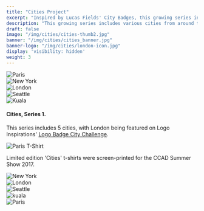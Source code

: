 ```yaml
---
title: "Cities Project"
excerpt: "Inspired by Lucas Fields' City Badges, this growing series includes various cities from around the globe and recreates their most prominent landmark in a minimal form."
description: "This growing series includes various cities from around the globe and recreates the most prominent landmark in a minimal form."
draft: false
image: "/img/cities/cities-thumb2.jpg"
banner: "/img/cities/cities_banner.jpg"
banner-logo: "/img/cities/london-icon.jpg"
display: 'visibility: hidden'
weight: 3
---
```


<div class="row">
    <div class="col-sm-6">
        <img src="/img/cities/paris-icon.jpg" alt="Paris" class="media-img project-img">
    </div>
    <div class="col-sm-6">
        <img src="/img/cities/newyork-icon.jpg" alt="New York" class="media-img project-img">
    </div>
</div>

<div class="row">
    <div class="col-sm-4">
        <img src="/img/cities/london-icon.jpg" alt="London" class="media-img project-img">
    </div>
    <div class="col-sm-4">
        <img src="/img/cities/seattle-icon.jpg" alt="Seattle" class="media-img project-img">
    </div>
    <div class="col-sm-4">
        <img src="/img/cities/kuala-icon.jpg" alt="Kuala" class="media-img project-img">
    </div>
</div>
<h4>Cities, Series 1.</h4>
<p>This series includes 5 cities, with London being featured on Logo Inspirations' <a href="http://www.logoinspirations.co/city-badge-logo-challenge/" class="logoinspo-link">Logo Badge City Challenge</a>.</p>

<div class="row">
    <div class="col-sm-12">
        <img src="/img/cities/paris-tee.jpg" alt="Paris T-Shirt" class="media-img project-img">
    </div>
</div>

<p>Limited edition 'Cities' t-shirts were screen-printed for the CCAD Summer Show 2017.</p>

<div class="row">
    <div class="col-sm-12">
        <img src="/img/cities/newyork.jpg" alt="New York" class="media-img project-img">
    </div>
</div>

<div class="row">
    <div class="col-sm-12">
        <img src="/img/cities/london.jpg" alt="London" class="media-img project-img">
    </div>
</div>

<div class="row">
    <div class="col-sm-12">
        <img src="/img/cities/seattle.jpg" alt="Seattle" class="media-img project-img">
    </div>
</div>

<div class="row">
    <div class="col-sm-12">
        <img src="/img/cities/kuala.jpg" alt="kuala" class="media-img project-img">
    </div>
</div>

<div class="row">
    <div class="col-sm-12">
        <img src="/img/cities/paris.jpg" alt="Paris" class="media-img project-img">
    </div>
</div>
